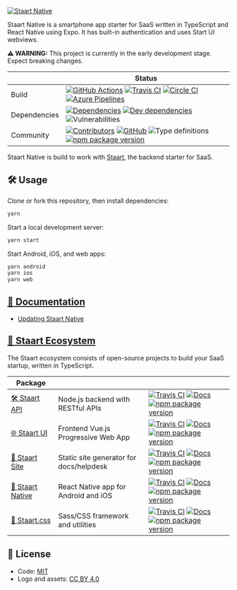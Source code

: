 [![Staart Native](https://raw.githubusercontent.com/staart/staart.js.org/master/assets/svg/native.svg?sanitize=true)](https://staart.js.org/native)

Staart Native is a smartphone app starter for SaaS written in TypeScript and React Native using Expo. It has built-in authentication and uses Start UI webviews.

**⚠️ WARNING:** This project is currently in the early development stage. Expect breaking changes.

|  | Status |
| - | - |
| Build | [![GitHub Actions](https://github.com/staart/native/workflows/Node%20CI/badge.svg)](https://github.com/staart/native/actions) [![Travis CI](https://img.shields.io/travis/staart/native?label=Travis%20CI)](https://travis-ci.org/staart/native) [![Circle CI](https://img.shields.io/circleci/build/github/staart/native?label=Circle%20CI)](https://circleci.com/gh/staart/native) [![Azure Pipelines](https://dev.azure.com/staart/native/_apis/build/status/staart.native?branchName=master)](https://dev.azure.com/staart/native/_build/latest?branchName=master) |
| Dependencies | [![Dependencies](https://img.shields.io/david/staart/native.svg)](https://david-dm.org/staart/native) [![Dev dependencies](https://img.shields.io/david/dev/staart/native.svg)](https://david-dm.org/staart/native) ![Vulnerabilities](https://img.shields.io/snyk/vulnerabilities/github/staart/native.svg) |
| Community | [![Contributors](https://img.shields.io/github/contributors/staart/native.svg)](https://github.com/staart/native/graphs/contributors) [![GitHub](https://img.shields.io/github/license/staart/native.svg)](https://github.com/staart/native/blob/master/LICENSE) ![Type definitions](https://img.shields.io/badge/types-TypeScript-blue.svg) [![npm package version](https://img.shields.io/npm/v/@staart/native)](https://www.npmjs.com/package/@staart/native) |

Staart Native is build to work with [Staart](https://github.com/o15y/staart), the backend starter for SaaS.

## 🛠 Usage

Clone or fork this repository, then install dependencies:

```bash
yarn
```

Start a local development server:

```bash
yarn start
```

Start Android, iOS, and web apps:

```bash
yarn android
yarn ios
yarn web
```

## [📝 Documentation](https://staart.js.org/native)

- [Updating Staart Native](https://staart.js.org/native/update)

## [🏁 Staart Ecosystem](https://staart.js.org)

The Staart ecosystem consists of open-source projects to build your SaaS startup, written in TypeScript.

| Package |  |  |
| - | - | - |
| [🛠️ Staart API](https://github.com/staart/api) | Node.js backend with RESTful APIs | [![Travis CI](https://img.shields.io/travis/staart/api)](https://travis-ci.org/staart/api) [![Docs](https://img.shields.io/endpoint?url=https%3A%2F%2Fstaart.js.org%2Fshield-schema%2Fapi.json)](https://staart.js.org/api) [![npm package version](https://img.shields.io/npm/v/@staart/manager)](https://www.npmjs.com/package/@staart/manager) |
| [🌐 Staart UI](https://github.com/staart/ui) | Frontend Vue.js Progressive Web App | [![Travis CI](https://img.shields.io/travis/staart/ui)](https://travis-ci.org/staart/ui) [![Docs](https://img.shields.io/endpoint?url=https%3A%2F%2Fstaart.js.org%2Fshield-schema%2Fui.json)](https://staart.js.org/ui) [![npm package version](https://img.shields.io/npm/v/@staart/ui)](https://www.npmjs.com/package/@staart/ui) |
| [📑 Staart Site](https://github.com/staart/site) | Static site generator for docs/helpdesk | [![Travis CI](https://img.shields.io/travis/staart/site)](https://travis-ci.org/staart/site) [![Docs](https://img.shields.io/endpoint?url=https%3A%2F%2Fstaart.js.org%2Fshield-schema%2Fsite.json)](https://staart.js.org/site) [![npm package version](https://img.shields.io/npm/v/@staart/site)](https://www.npmjs.com/package/@staart/site) |
| [📱 Staart Native](https://github.com/staart/native) | React Native app for Android and iOS | [![Travis CI](https://img.shields.io/travis/staart/native)](https://travis-ci.org/staart/native) [![Docs](https://img.shields.io/endpoint?url=https%3A%2F%2Fstaart.js.org%2Fshield-schema%2Fnative.json)](https://staart.js.org/native) [![npm package version](https://img.shields.io/npm/v/@staart/native)](https://www.npmjs.com/package/@staart/native) |
| [🎨 Staart.css](https://github.com/staart/css) | Sass/CSS framework and utilities | [![Travis CI](https://img.shields.io/travis/staart/css)](https://travis-ci.org/staart/css) [![Docs](https://img.shields.io/endpoint?url=https%3A%2F%2Fstaart.js.org%2Fshield-schema%2Fcss.json)](https://staart.js.org/css) [![npm package version](https://img.shields.io/npm/v/@staart/css)](https://www.npmjs.com/package/@staart/css) |

## 📄 License

- Code: [MIT](https://github.com/o15y/staart-native/blob/master/LICENSE)
- Logo and assets: [CC BY 4.0](https://creativecommons.org/licenses/by/4.0/)

